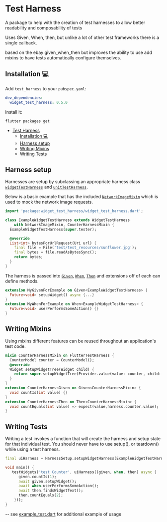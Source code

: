 # Test Harness
A package to help with the creation of test harnesses to allow better readability and composability of tests

Uses Given, When, then, but unlike a lot of other test frameworks there is a single callback.

based on the ebay given_when_then but improves the ability to use add mixins to have tests automatically configure themselves.

## Installation 💻

Add `test_harness` to your `pubspec.yaml`:

```yaml
dev_dependencies:
  widget_test_harness: 0.5.0
```

Install it:

```sh
flutter packages get
```

- [Test Harness](#test-harness)
  - [Installation 💻](#installation-)
  - [Harness setup](#harness-setup)
  - [Writing Mixins](#writing-mixins)
  - [Writing Tests](#writing-tests)


## Harness setup

Harnesses are setup by subclassing an appropriate harness class [`widgetTestHarness`] and [`unitTestHarness`].

[`widgetTestHarness`]: https://pub.dev/documentation/widget_test_harness/latest/widget_test_harness/WidgetTestHarness-class.html
[`unitTestHarness`]: https://pub.dev/documentation/widget_test_harness/latest/widget_test_harness/UnitTestHarness-class.html

Below is a basic example that has the included [`NetworkImageMixin`] which is used to mock the network image requests.

[`NetworkImageMixin`]: https://pub.dev/documentation/widget_test_harness/latest/widget_test_harness/NetworkImageMixin-mixin.html

```dart
import 'package:widget_test_harness/widget_test_harness.dart';

class ExampleWidgetTestHarness extends WidgetTestHarness
    with NetworkImageMixin, CounterHarnessMixin {
  ExampleWidgetTestHarness(super.tester);

  @override
  List<int> bytesForUrlRequest(Uri url) {
    final file = File('test/test_resources/sunflower.jpg');
    final bytes = file.readAsBytesSync();
    return bytes;
  }
}
```

The harness is passed into [`Given`], [`When`], [`Then`] and extensions off of each can define methods.  

```dart
extension MyGivenForExample on Given<ExampleWidgetTestHarness> {
  Future<void> setupWidget() async {...}
}
extension MyWhenForExample on When<ExampleWidgetTestHarness> {
  Future<void> userPerformsSomeAction() {}
}
```

[`Given`]: https://pub.dev/documentation/widget_test_harness/latest/widget_test_harness/Given-class.html
[`When`]: https://pub.dev/documentation/widget_test_harness/latest/widget_test_harness/When-class.html
[`Then`]: https://pub.dev/documentation/widget_test_harness/latest/widget_test_harness/Then-class.html


## Writing Mixins

Using mixins different features can be reused throughout an application's test code.  

```dart
mixin CounterHarnessMixin on FlutterTestHarness {
  CounterModel counter = CounterModel();
  @override
  Widget setupWidgetTree(Widget child) {
    return super.setupWidgetTree(Provider.value(value: counter, child: child));
  }
}
extension CounterHarnessGiven on Given<CounterHarnessMixin> {
  void countIs(int value) {}
}
extension CounterHarnessThen on Then<CounterHarnessMixin> {
  void countEquals(int value) => expect(value,harness.counter.value);
}
```


## Writing Tests

Writing a test invokes a function that will create the harness and setup state for that individual test.  You should never have to use setup(), or teardown() while using a test harness.   

```dart
final uiHarness = HarnessSetup.setupWidgetHarness(ExampleWidgetTestHarness.new);

void main() {
   testWidgets('test Counter', uiHarness((given, when, then) async {
      given.countIs(1);
      await given.setupWidget();
      await when.userPerformsSomeAction();
      await then.findsWidgetText();
      then.countEquals(2);
    }));
}
```

-- see [example_test.dart](test/src/example/example_test.dart) for additional example of usage

